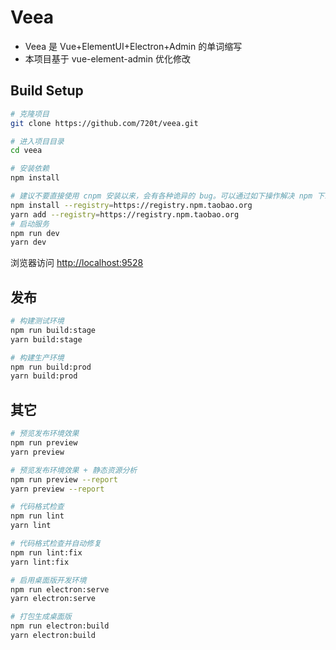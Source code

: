 # Veea

- Veea 是 Vue+ElementUI+Electron+Admin 的单词缩写
- 本项目基于 vue-element-admin 优化修改

## Build Setup

```bash
# 克隆项目
git clone https://github.com/720t/veea.git

# 进入项目目录
cd veea

# 安装依赖
npm install

# 建议不要直接使用 cnpm 安装以来，会有各种诡异的 bug。可以通过如下操作解决 npm 下载速度慢的问题
npm install --registry=https://registry.npm.taobao.org
yarn add --registry=https://registry.npm.taobao.org
# 启动服务
npm run dev
yarn dev
```

浏览器访问 [http://localhost:9528](http://localhost:9528)

## 发布

```bash
# 构建测试环境
npm run build:stage
yarn build:stage

# 构建生产环境
npm run build:prod
yarn build:prod
```

## 其它

```bash
# 预览发布环境效果
npm run preview
yarn preview

# 预览发布环境效果 + 静态资源分析
npm run preview --report
yarn preview --report

# 代码格式检查
npm run lint
yarn lint

# 代码格式检查并自动修复
npm run lint:fix
yarn lint:fix

# 启用桌面版开发环境
npm run electron:serve
yarn electron:serve

# 打包生成桌面版
npm run electron:build
yarn electron:build
```
